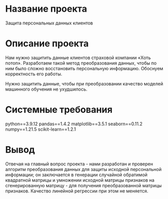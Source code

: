 # Название проекта

Защита персональных данных клиентов


# Описание проекта 

Нам нужно защитить данные клиентов страховой компании «Хоть потоп».
Разработаем такой метод преобразования данных, чтобы по ним было сложно восстановить персональную информацию. Обоснуем корректность его работы.

Нужно защитить данные, чтобы при преобразовании качество моделей машинного обучения не ухудшилось.
   
# Системные требования 

python==3.9.12
pandas==1.4.2
matplotlib==3.5.1
seaborn==0.11.2
numpy==1.21.5
scikit-learn==1.2.1


# Вывод 

Отвечая на главный вопрос проекта - нами разработан и проверен алгоритм преобразования данных для защиты исходной персональной информации;
он заключается в генерации случайной обратимой квадратной матрицы и умножении исходной матрицы признаков на сгенерированную матрицу - для получения преобразованной матрицы признаков.
Качество линейной регрессии при этом не меняется.
